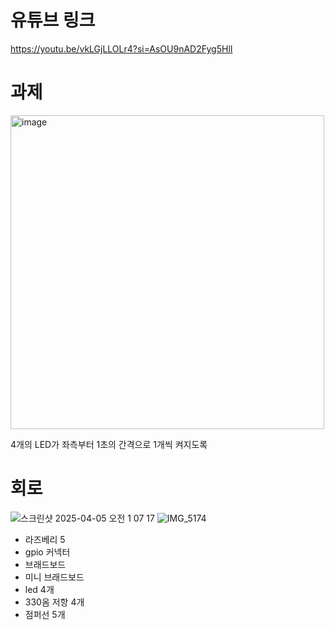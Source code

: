 # 유튜브 링크

https://youtu.be/vkLGjLLOLr4?si=AsOU9nAD2Fyg5HlI

# 과제
<img width="502" alt="image" src="https://github.com/user-attachments/assets/7aa69fa9-8b76-4139-8b74-9a0b0965c974" />

4개의 LED가 좌측부터 1초의 간격으로 1개씩 켜지도록

# 회로
![스크린샷 2025-04-05 오전 1 07 17](https://github.com/user-attachments/assets/f6b049e1-f154-4f77-9875-9f625317150a)
![IMG_5174](https://github.com/user-attachments/assets/54db40f9-c249-4808-9ea9-78a65206decb)

- 라즈베리 5
- gpio 커넥터
- 브래드보드
- 미니 브래드보드
- led 4개
- 330옴 저항 4개
- 점퍼선 5개
